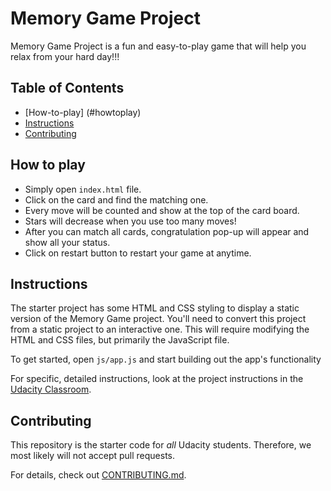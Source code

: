 # Memory Game Project
Memory Game Project is a fun and easy-to-play game that will help you relax from your hard day!!!
## Table of Contents

* [How-to-play] (#howtoplay)
* [Instructions](#instructions)
* [Contributing](#contributing)

## How to play
* Simply open `index.html` file.
* Click on the card and find the matching one.
* Every move will be counted and show at the top of the card board.
* Stars will decrease when you use too many moves!
* After you can match all cards, congratulation pop-up will appear and show all your status.
* Click on restart button to restart your game at anytime. 

## Instructions

The starter project has some HTML and CSS styling to display a static version of the Memory Game project. You'll need to convert this project from a static project to an interactive one. This will require modifying the HTML and CSS files, but primarily the JavaScript file.

To get started, open `js/app.js` and start building out the app's functionality

For specific, detailed instructions, look at the project instructions in the [Udacity Classroom](https://classroom.udacity.com/me).

## Contributing

This repository is the starter code for _all_ Udacity students. Therefore, we most likely will not accept pull requests.

For details, check out [CONTRIBUTING.md](CONTRIBUTING.md).
